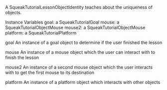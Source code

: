 A SqueakTutorialLessonObjectIdentity teaches about the uniqueness of objects.

Instance Variables
	goal:		a SqueakTutorialGoal
	mouse:		a SqueakTutorialObjectMouse
	mouse2:	a SqueakTutorialObjectMouse
	platform:	a SqueakTutorialPlatform

goal
	An instance of a goal object to determine if the user finished the lesson

mouse
	An instance of a mouse object which the user can interact with to finish the lesson

mouse2
	An instance of a second mouse object which the user interacts with to get the first mouse to its destination

platform
	An instance of a platform object which interacts with other objects